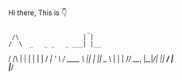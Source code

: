 Hi there, This is 👇

                          _     
     /\                  | |    
    /  \  _   _ _   _ ___| |__  
   / /\ \| | | | | | / __| '_ \ 
  / ____ \ |_| | |_| \__ \ | | |
 /_/    \_\__, |\__,_|___/_| |_|
           __/ |                
          |___/                 
<!--
**a-ksharma/a-ksharma** is a ✨ _special_ ✨ repository because its `README.md` (this file) appears on your GitHub profile.

Here are some ideas to get you started:

- 🔭 I’m currently working on ...
- 🌱 I’m currently learning ...
- 👯 I’m looking to collaborate on ...
- 🤔 I’m looking for help with ...
- 💬 Ask me about ...
- 📫 How to reach me: ...
- 😄 Pronouns: ...
- ⚡ Fun fact: ...
-->
